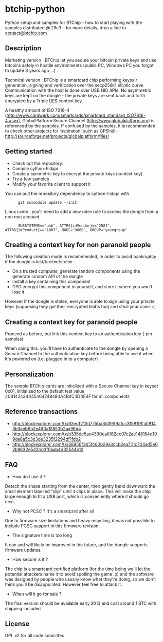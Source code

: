 btchip-python
=============

Python setup and samples for BTChip - how to start playing with the samples distributed @ 29c3 - for more details, drop a line to contact@btchip.com

Description
-----------

Marketing version : BTChip let you secure your bitcoin private keys and use bitcoins safely in hostile environments (public PC, 
 Windows PC you forgot to update 3 years ago ...)

Technical version : BTChip is a smartcard chip performing keypair generation, signing and verification over the secp256k1 elliptic curve. Communication with the host is done over USB HID APIs. No asymmetric keys are kept on the dongle - the private keys are sent back and forth encrypted by a Triple DES context key.

A healthy amount of ISO 7816-4 (http://www.cardwerk.com/smartcards/smartcard_standard_ISO7816-4.aspx), GlobalPlatform Secure Channel (http://www.globalplatform.org) is referenced by the samples. If confused by the samples, it is recommended to check other projects for inspiration, such as GPShell - http://sourceforge.net/projects/globalplatform/files/

Getting started 
---------------

  * Check out the repository.
  * Compile cython-hidapi
  * Create a symmetric key to encrypt the private keys (context key)
  * Try a few samples
  * Modify your favorite client to support it

You can pull the repository dependency to cython-hidapi with

          git submodule update --init

Linux users : you'll need to add a new udev rule to access the dongle from a non root account

          SUBSYSTEMS=="usb", ATTRS{idVendor}=="2581", ATTRS{idProduct}=="1807", MODE="0660", GROUP="yourgroup"

Creating a context key for non paranoid people
----------------------------------------------

The following creation mode is recommended, in order to avoid bankruptcy if the dongle is lost/broken/stolen :

  * On a trusted computer, generate random components using the generate random API of the dongle
  * Install a key containing this component
  * GPG encrypt this component to yourself, and store it where you won't lose it

However if the dongle is stolen, everyone is able to sign using your private keys (supposing they got their encrypted blobs too) and steal your coins :(

Creating a context key for paranoid people
-------------------------------------------

Proceed as before, but link this context key to an authentication key (-pin samples)

When doing this, you'll have to authenticate to the dongle by opening a Secure Channel to the authentication key before being able to use it when it's powered on (i.e. plugged in to a computer)
 

Personalization
---------------

The sample BTChip cards are initialized with a Secure Channel key in keyset 0x01, initialized to the default test value 404142434445464748494A4B4C4D4E4F for all components 

Reference transactions
----------------------

   * http://blockexplorer.com/tx/63edf213d775ba3d3999afcc315819ffa08143b3aeb6b2e490a18553b2aa96b4 
   * http://blockexplorer.com/tx/b335de5ac4390ea0f82ce07c2ae148154d199de8a5c3d3de3235f2294df1fdb2
   * http://blockexplorer.com/tx/68956f3d5f460b29a3ccb2ea721c704ad5e62b9832e5424d3f0aab4d32544b12

FAQ
---

  * How do I use it ?

Detach the shape starting from the center, then gently bend downward the small element labelled "clip" until it clips in place. This will make the chip large enough to fit a USB port, which is conveniently where it should go next.

  * Why not PCSC ? It's a smartcard after all 

Due to firmware size limitations and heavy recycling, it was not possible to include PCSC support in this firmware revision. 

  * The signature time is too long 

It can and will likely be improved in the future, and the dongle supports firmware updates.

  * How secure is it ? 

The chip is a smartcard certified platform (for the time being we'll let the potential attackers name it to avoid spoiling the game :p) and the software was designed by people who usually know what they're doing, so we don't think you'll be disappointed. However feel free to attack it. 

  * When will it go for sale ? 

The final version should be available early 2013 and cost around 1 BTC with shipping included

License
-------

  GPL v2 for all code submitted


